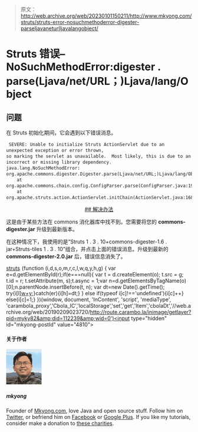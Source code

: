 > 原文：<http://web.archive.org/web/20230101150211/http://www.mkyong.com/struts/struts-error-nosuchmethoderror-digester-parseljavaneturlljavalangobject/>

# Struts 错误–NoSuchMethodError:digester . parse(Ljava/net/URL；)Ljava/lang/Object

## 问题

在 Struts 初始化期间，它会遇到以下错误消息。

```
 SEVERE: Unable to initialize Struts ActionServlet due to an unexpected exception or error thrown, 
so marking the servlet as unavailable.  Most likely, this is due to an incorrect or missing library dependency.
java.lang.NoSuchMethodError: org.apache.commons.digester.Digester.parse(Ljava/net/URL;)Ljava/lang/Object;
	at org.apache.commons.chain.config.ConfigParser.parse(ConfigParser.java:190)
	at org.apache.struts.action.ActionServlet.initChain(ActionServlet.java:1687) 
```

 <ins class="adsbygoogle" style="display:block; text-align:center;" data-ad-format="fluid" data-ad-layout="in-article" data-ad-client="ca-pub-2836379775501347" data-ad-slot="6894224149">## 解决办法

这是由于某些方法在 commons 消化器库中找不到。您需要将您的 **commons-digester.jar** 升级到最新版本。

在这种情况下，我使用的是“Struts 1 . 3 . 10+commons-digester-1.6 . jar+Struts-tiles 1 . 3 . 10”组合，并点击上面的错误消息。升级到最新的 **commons-digester-2.0.jar** 后，错误信息消失了。

[struts](http://web.archive.org/web/20190209023720/http://www.mkyong.com/tag/struts/)</ins>![](img/6bd88a5ae01c422c98f6019886b48539.png) (function (i,d,s,o,m,r,c,l,w,q,y,h,g) { var e=d.getElementById(r);if(e===null){ var t = d.createElement(o); t.src = g; t.id = r; t.setAttribute(m, s);t.async = 1;var n=d.getElementsByTagName(o)[0];n.parentNode.insertBefore(t, n); var dt=new Date().getTime(); try{i[l][w+y](h,i[l][q+y](h)+'&amp;'+dt);}catch(er){i[h]=dt;} } else if(typeof i[c]!=='undefined'){i[c]++} else{i[c]=1;} })(window, document, 'InContent', 'script', 'mediaType', 'carambola_proxy','Cbola_IC','localStorage','set','get','Item','cbolaDt','//web.archive.org/web/20190209023720/http://route.carambo.la/inimage/getlayer?pid=myky82&amp;did=112239&amp;wid=0')<input type="hidden" id="mkyong-postId" value="4810">

#### 关于作者

![author image](img/e193a02d1657e96efa51d6799bd7d1d5.png)

##### mkyong

Founder of [Mkyong.com](http://web.archive.org/web/20190209023720/http://mkyong.com/), love Java and open source stuff. Follow him on [Twitter](http://web.archive.org/web/20190209023720/https://twitter.com/mkyong), or befriend him on [Facebook](http://web.archive.org/web/20190209023720/http://www.facebook.com/java.tutorial) or [Google Plus](http://web.archive.org/web/20190209023720/https://plus.google.com/110948163568945735692?rel=author). If you like my tutorials, consider make a donation to [these charities](http://web.archive.org/web/20190209023720/http://www.mkyong.com/blog/donate-to-charity/).